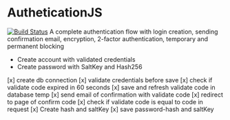# AutheticationJS
[![Build Status](https://travis-ci.org/joemccann/dillinger.svg?branch=master)](https://travis-ci.org/joemccann/dillinger)
A complete authentication flow with login creation, sending confirmation email, encryption, 2-factor authentication, temporary and permanent blocking

- Create account with validated credentials
- Create password with SaltKey and Hash256

[x] create db connection
[x] validate credentials before save
[x] check if validate code expired in 60 seconds
[x] save and refresh validate code in database temp
[x] send email of confirmation with validate code
[x] redirect to page of confirm code
[x] check if validate code is equal to code in request
[x] Create hash and saltKey 
[x] save password-hash and saltKey
